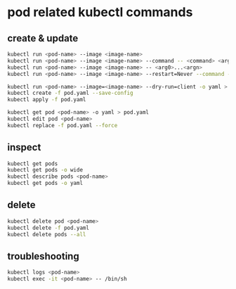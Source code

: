 # pod related kubectl commands

## create & update

```bash
kubectl run <pod-name> --image <image-name>
kubectl run <pod-name> --image <image-name> --command -- <command> <arg0>...<argn>
kubectl run <pod-name> --image <image-name> -- <arg0>...<argn>
kubectl run <pod-name> --image <image-name> --restart=Never --command -- <command> <arg0>...<argn>

kubectl run <pod-name> --image=<image-name> --dry-run=client -o yaml > pod.yaml
kubectl create -f pod.yaml --save-config
kubectl apply -f pod.yaml

kubectl get pod <pod-name> -o yaml > pod.yaml
kubectl edit pod <pod-name>
kubectl replace -f pod.yaml --force
```

## inspect

```bash
kubectl get pods
kubectl get pods -o wide
kubectl describe pods <pod-name>
kubectl get pods -o yaml
```

## delete

```bash
kubectl delete pod <pod-name>
kubectl delete -f pod.yaml
kubectl delete pods --all
```

## troubleshooting

```bash
kubectl logs <pod-name>
kubectl exec -it <pod-name> -- /bin/sh
```
